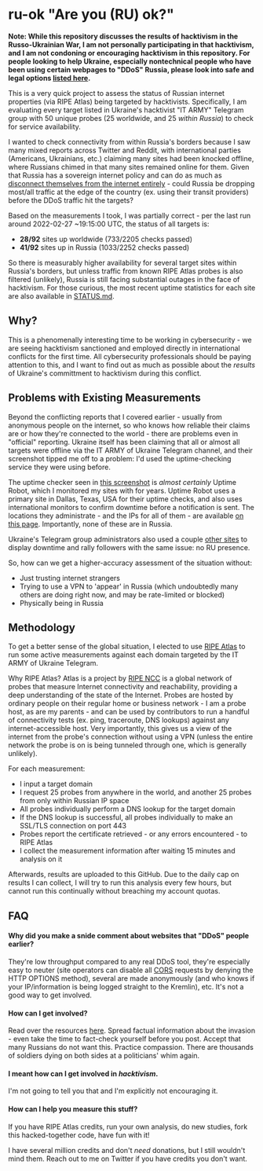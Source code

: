 # ru-ok "Are you (RU) ok?"

**Note: While this repository discusses the results of hacktivism in the Russo-Ukrainian War, I am not personally participating in that hacktivism, and I am not condoning or encouraging hacktivism in this repository. For people looking to help Ukraine, especially nontechnical people who have been using certain webpages to "DDoS" Russia, please look into safe and legal options [listed here](https://www.npr.org/2022/02/25/1082992947/ukraine-support-help).**

This is a very quick project to assess the status of Russian internet properties (via RIPE Atlas) being targeted by hacktivists. Specifically, I am evaluating every target listed in Ukraine's hacktivist "IT ARMY" Telegram group with 50 unique probes (25 worldwide, and 25 *within Russia*) to check for service availability.

I wanted to check connectivity from within Russia's borders because I saw many mixed reports across Twitter and Reddit, with international parties (Americans, Ukrainians, etc.) claiming many sites had been knocked offline, where Russians chimed in that many sites remained online for them. Given that Russia has a sovereign internet policy and can do as much as [disconnect themselves from the internet entirely](https://www.reuters.com/technology/russia-disconnected-global-internet-tests-rbc-daily-2021-07-22/) - could Russia be dropping most/all traffic at the edge of the country (ex. using their transit providers) before the DDoS traffic hit the targets?

Based on the measurements I took, I was partially correct - per the last run around 2022-02-27 ~19:15:00 UTC, the status of all targets is:
* **28/92** sites up worldwide (733/2205 checks passed)
* **41/92** sites up in Russia (1033/2252 checks passed)

So there is measurably higher availability for several target sites within Russia's borders, but unless traffic from known RIPE Atlas probes is also filtered (unlikely), Russia is still facing substantial outages in the face of hacktivism. For those curious, the most recent uptime statistics for each site are also available in [STATUS.md](https://github.com/tweedge/ru-ok/blob/main/STATUS.md).

## Why?

This is a phenomenally interesting time to be working in cybersecurity - we are seeing hacktivism sanctioned and employed directly in international conflicts for the first time. All cybersecurity professionals should be paying attention to this, and I want to find out as much as possible about the *results* of Ukraine's committment to hacktivism during this conflict.

## Problems with Existing Measurements

Beyond the conflicting reports that I covered earlier - usually from anonymous people on the internet, so who knows how reliable their claims are or how they're connected to the world - there are problems even in "official" reporting. Ukraine itself has been claiming that all or almost all targets were offline via the IT ARMY of Ukraine Telegram channel, and their screenshot tipped me off to a problem: I'd used the uptime-checking service they were using before.

The uptime checker seen in [this screenshot](https://t.me/itarmyofukraine2022/44) is *almost certainly* Uptime Robot, which I monitored my sites with for years. Uptime Robot uses a primary site in Dallas, Texas, USA for their uptime checks, and also uses international monitors to confirm downtime before a notification is sent. The locations they administrate - and the IPs for all of them - are available [on this page](https://uptimerobot.com/help/locations/). Importantly, none of these are in Russia.

Ukraine's Telegram group administrators also used a couple [other sites](https://t.me/itarmyofukraine2022/33) to display downtime and rally followers with the same issue: no RU presence.

So, how can we get a higher-accuracy assessment of the situation without:
* Just trusting internet strangers
* Trying to use a VPN to 'appear' in Russia (which undoubtedly many others are doing right now, and may be rate-limited or blocked)
* Physically being in Russia

## Methodology

To get a better sense of the global situation, I elected to use [RIPE Atlas](https://atlas.ripe.net/) to run some active measurements against each domain targeted by the IT ARMY of Ukraine Telegram.

Why RIPE Atlas? Atlas is a project by [RIPE NCC](https://www.ripe.net/) is a global network of probes that measure Internet connectivity and reachability, providing a deep understanding of the state of the Internet. Probes are hosted by ordinary people on their regular home or business network - I am a probe host, as are my parents - and can be used by contributors to run a handful of connectivity tests (ex. ping, traceroute, DNS lookups) against any internet-accessible host. Very importantly, this gives us a view of the internet from the probe's connection without using a VPN (unless the entire network the probe is on is being tunneled through one, which is generally unlikely).

For each measurement:
* I input a target domain
* I request 25 probes from anywhere in the world, and another 25 probes from only within Russian IP space
* All probes individually perform a DNS lookup for the target domain
* If the DNS lookup is successful, all probes individually to make an SSL/TLS connection on port 443
* Probes report the certificate retrieved - or any errors encountered - to RIPE Atlas
* I collect the measurement information after waiting 15 minutes and analysis on it

Afterwards, results are uploaded to this GitHub. Due to the daily cap on results I can collect, I will try to run this analysis every few hours, but cannot run this continually without breaching my account quotas.

## FAQ

#### Why did you make a snide comment about websites that "DDoS" people earlier?

They're low throughput compared to any real DDoS tool, they're especially easy to neuter (site operators can disable all [CORS](https://developer.mozilla.org/en-US/docs/Web/HTTP/CORS) requests by denying the HTTP OPTIONS method), several are made anonymously (and who knows if your IP/information is being logged straight to the Kremlin), etc. It's not a good way to get involved.

#### How can I get involved?

Read over the resources [here](https://www.npr.org/2022/02/25/1082992947/ukraine-support-help). Spread factual information about the invasion - even take the time to fact-check yourself before you post. Accept that many Russians do not want this. Practice compassion. There are thousands of soldiers dying on both sides at a politicians' whim again.

#### I meant how can I get involved in *hacktivism*.

I'm not going to tell you that and I'm explicitly not encouraging it.

#### How can I help you measure this stuff?

If you have RIPE Atlas credits, run your own analysis, do new studies, fork this hacked-together code, have fun with it!

I have several million credits and don't *need* donations, but I still wouldn't mind them. Reach out to me on Twitter if you have credits you don't want.
